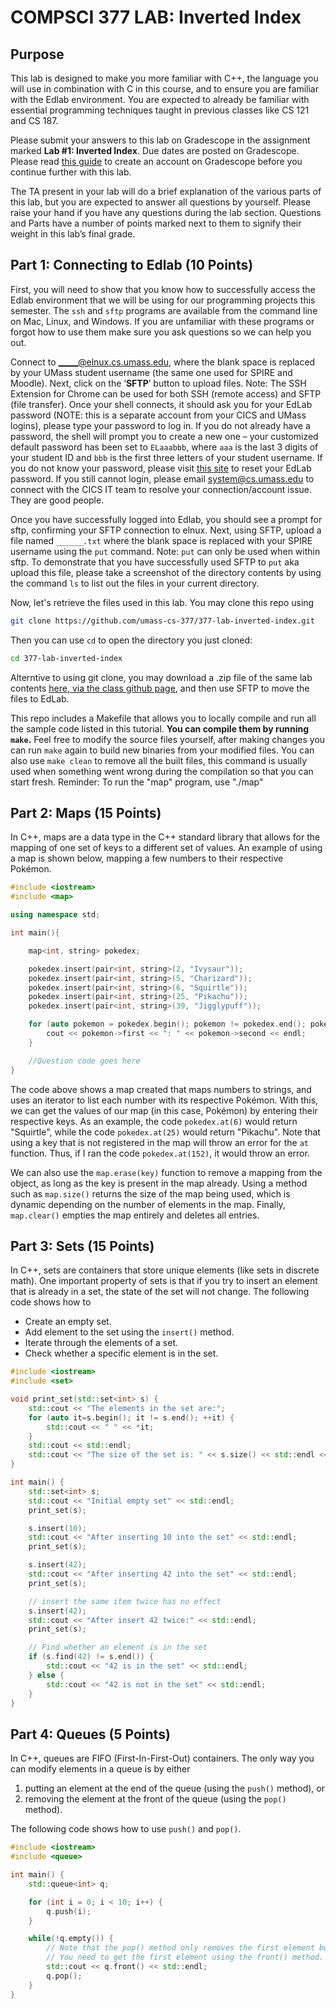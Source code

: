 # COMPSCI 377 LAB: Inverted Index

## Purpose

This lab is designed to make you more familiar with C++, the language you will use in combination with C in this course, and to ensure you are familiar with the Edlab environment. You are expected to already be familiar with essential programming techniques taught in previous classes like CS 121 and CS 187.

Please submit your answers to this lab on Gradescope in the assignment marked **Lab #1: Inverted Index**. Due dates are posted on Gradescope. Please read [this  guide](https://umass.moonami.com/mod/page/view.php?id=103701) to create an account on Gradescope before you continue further with this lab.

The TA present in your lab will do a brief explanation of the various parts of this lab, but you are expected to answer all questions by yourself. Please raise your hand if you have any questions during the lab section. Questions and Parts have a number of points marked next to them to signify their weight in this lab’s final grade.

## Part 1: Connecting to Edlab (10 Points)

First, you will need to show that you know how to successfully access the Edlab environment that we will be using for our programming projects this semester. The `ssh` and `sftp` programs are available from the command line on Mac, Linux, and Windows. If you are unfamiliar with these programs or forgot how to use them make sure you ask questions so we can help you out.

Connect to _____@elnux.cs.umass.edu, where the blank space is replaced by your UMass student username (the same one used for SPIRE and Moodle). Next, click on the ‘**SFTP**’ button to upload files. Note: The SSH Extension for Chrome can be used for both SSH (remote access) and SFTP (file transfer). Once your shell connects, it should ask you for your EdLab password (NOTE: this is a separate account from your CICS and UMass logins), please type your password to log in. If you do not already have a password, the shell will prompt you to create a new one – your customized default password has been set to `ELaaabbb`, where `aaa` is the last 3 digits of your student ID and `bbb` is the first three letters of your student username. If you do not know your password, please visit [this site](https://elipareset.cs.umass.edu:9443/) to reset your EdLab password. If you still cannot login, please email system@cs.umass.edu to connect with the CICS IT team to resolve your connection/account issue. They are good people.

Once you have successfully logged into Edlab, you should see a prompt for sftp, confirming your SFTP connection to elnux. Next, using SFTP, upload a file named `______.txt` where the blank space is replaced with your SPIRE username using the `put` command. Note: `put` can only be used when within sftp. To demonstrate that you have successfully used SFTP to `put` aka upload this file, please take a screenshot of the directory contents by using the command `ls` to list out the files in your current directory. 

Now, let's retrieve the files used in this lab. You may clone this repo using

```bash
git clone https://github.com/umass-cs-377/377-lab-inverted-index.git
```

Then you can use `cd` to open the directory you just cloned:

```bash
cd 377-lab-inverted-index
```
Alterntive to using git clone, you may download a .zip file of the same lab contents [here, via the class github page](https://github.com/umass-cs-377/377-lab-inverted-index/archive/refs/heads/main.zip), and then use SFTP to move the files to EdLab.

This repo includes a Makefile that allows you to locally compile and run all the sample code listed in this tutorial. **You can compile them by running `make`.** Feel free to modify the source files yourself, after making changes you can run `make` again to build new binaries from your modified files. You can also use `make clean` to remove all the built files, this command is usually used when something went wrong during the compilation so that you can start fresh. Reminder: To run the "map" program, use "./map"

## Part 2: Maps (15 Points)

In C++, maps are a data type in the C++ standard library that allows for the mapping of one set of keys to a different set of values. An example of using a map is shown below, mapping a few numbers to their respective Pokémon.

```c++
#include <iostream>
#include <map>

using namespace std;

int main(){

    map<int, string> pokedex;

    pokedex.insert(pair<int, string>(2, "Ivysaur"));
    pokedex.insert(pair<int, string>(5, "Charizard"));
    pokedex.insert(pair<int, string>(6, "Squirtle"));
    pokedex.insert(pair<int, string>(25, "Pikachu"));
    pokedex.insert(pair<int, string>(39, "Jigglypuff"));

    for (auto pokemon = pokedex.begin(); pokemon != pokedex.end(); pokemon ++) {
        cout << pokemon->first << ": " << pokemon->second << endl;
    }

    //Question code goes here
}
```

The code above shows a map created that maps numbers to strings, and uses an iterator to list each number with its respective Pokémon. With this, we can get the values of our map (in this case, Pokémon) by entering their respective keys. As an example, the code `pokedex.at(6)` would return "Squirtle", while the code `pokedex.at(25)` would return "Pikachu". Note that using a key that is not registered in the map will throw an error for the `at` function. Thus, if I ran the code `pokedex.at(152)`, it would throw an error.

We can also use the `map.erase(key)` function to remove a mapping from the object, as long as the key is present in the map already. Using a method such as `map.size()` returns the size of the map being used, which is dynamic depending on the number of elements in the map. Finally, `map.clear()` empties the map entirely and deletes all entries.

## Part 3: Sets (15 Points)

In C++, sets are containers that store unique elements (like sets in discrete math). One important
property of sets is that if you try to insert an element that is already in a set, the state of the
set will not change. The following code shows how to

* Create an empty set.
* Add element to the set using the `insert()` method.
* Iterate through the elements of a set.
* Check whether a specific element is in the set.

```c++
#include <iostream>
#include <set>

void print_set(std::set<int> s) {
    std::cout << "The elements in the set are:";
    for (auto it=s.begin(); it != s.end(); ++it) {
        std::cout << " " << *it;
    }
    std::cout << std::endl;
    std::cout << "The size of the set is: " << s.size() << std::endl << std::endl;
}

int main() {
    std::set<int> s;
    std::cout << "Initial empty set" << std::endl;
    print_set(s);

    s.insert(10);
    std::cout << "After inserting 10 into the set" << std::endl;
    print_set(s);

    s.insert(42);
    std::cout << "After inserting 42 into the set" << std::endl;
    print_set(s);

    // insert the same item twice has no effect
    s.insert(42);
    std::cout << "After insert 42 twice:" << std::endl;
    print_set(s);

    // Find whether an element is in the set
    if (s.find(42) != s.end()) {
        std::cout << "42 is in the set" << std::endl;
    } else {
        std::cout << "42 is not in the set" << std::endl;
    }
}
```

## Part 4: Queues (5 Points)

In C++, queues are FIFO (First-In-First-Out) containers. The only way you can modify elements in a queue is by either

1. putting an element at the end of the queue (using the `push()` method), or
1. removing the element at the front of the queue (using the `pop()` method).

The following code shows how to use `push()` and `pop()`.

```c++
#include <iostream>
#include <queue>

int main() {
    std::queue<int> q;

    for (int i = 0; i < 10; i++) {
        q.push(i);
    }

    while(!q.empty()) {
        // Note that the pop() method only removes the first element but doesn not return it.
        // You need to get the first element using the front() method.
        std::cout << q.front() << std::endl;
        q.pop();
    }
}
```
